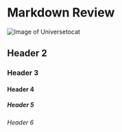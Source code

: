 # Markdown Review

![Image of  Universetocat](https://octodex.github.com/images/universetocat.png)

## Header 2

### Header 3

#### Header 4

##### Header 5

###### Header 6
